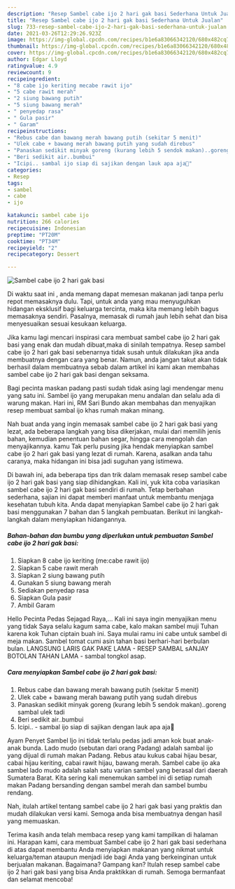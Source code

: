 ```yaml
---
description: "Resep Sambel cabe ijo 2 hari gak basi Sederhana Untuk Jualan"
title: "Resep Sambel cabe ijo 2 hari gak basi Sederhana Untuk Jualan"
slug: 733-resep-sambel-cabe-ijo-2-hari-gak-basi-sederhana-untuk-jualan
date: 2021-03-26T12:29:26.923Z
image: https://img-global.cpcdn.com/recipes/b1e6a83066342120/680x482cq70/sambel-cabe-ijo-2-hari-gak-basi-foto-resep-utama.jpg
thumbnail: https://img-global.cpcdn.com/recipes/b1e6a83066342120/680x482cq70/sambel-cabe-ijo-2-hari-gak-basi-foto-resep-utama.jpg
cover: https://img-global.cpcdn.com/recipes/b1e6a83066342120/680x482cq70/sambel-cabe-ijo-2-hari-gak-basi-foto-resep-utama.jpg
author: Edgar Lloyd
ratingvalue: 4.9
reviewcount: 9
recipeingredient:
- "8 cabe ijo keriting mecabe rawit ijo"
- "5 cabe rawit merah"
- "2 siung bawang putih"
- "5 siung bawang merah"
- " penyedap rasa"
- " Gula pasir"
- " Garam"
recipeinstructions:
- "Rebus cabe dan bawang merah bawang putih (sekitar 5 menit)"
- "Ulek cabe + bawang merah bawang putih yang sudah direbus"
- "Panaskan sedikit minyak goreng (kurang lebih 5 sendok makan)..goreng sambal ulek tadi"
- "Beri sedikit air..bumbui"
- "Icipi.. sambal ijo siap di sajikan dengan lauk apa aja💚"
categories:
- Resep
tags:
- sambel
- cabe
- ijo

katakunci: sambel cabe ijo 
nutrition: 266 calories
recipecuisine: Indonesian
preptime: "PT20M"
cooktime: "PT34M"
recipeyield: "2"
recipecategory: Dessert

---
```



![Sambel cabe ijo 2 hari gak basi](https://img-global.cpcdn.com/recipes/b1e6a83066342120/680x482cq70/sambel-cabe-ijo-2-hari-gak-basi-foto-resep-utama.jpg)

Di waktu  saat ini , anda memang dapat memesan makanan jadi tanpa perlu repot memasaknya dulu. Tapi, untuk anda yang mau menyuguhkan hidangan eksklusif bagi keluarga tercinta, maka kita memang lebih bagus memasaknya sendiri. Pasalnya, memasak di rumah jauh lebih sehat dan bisa menyesuaikan sesuai kesukaan keluarga.

Jika kamu lagi mencari inspirasi cara membuat sambel cabe ijo 2 hari gak basi yang enak dan mudah dibuat,maka di sinilah tempatnya. Resep sambel cabe ijo 2 hari gak basi  sebenarnya tidak susah untuk dilakukan jika anda membuatnya dengan cara yang benar. Namun, anda jangan takut akan tidak berhasil dalam membuatnya 
sebab dalam artikel ini kami akan membahas sambel cabe ijo 2 hari gak basi dengan seksama.  

Bagi pecinta maskan padang pasti sudah tidak asing lagi mendengar menu yang satu ini. Sambel ijo yang merupakan menu andalan dan selalu ada di warung makan. Hari ini, RM Sari Bundo akan membahas dan menyajikan resep membuat sambal ijo khas rumah makan minang.

Nah buat anda yang ingin memasak sambel cabe ijo 2 hari gak basi yang lezat, ada beberapa langkah yang bisa dikerjakan, mulai dari memilih jenis bahan, kemudian penentuan bahan segar, hingga cara mengolah dan menyajikannya. kamu Tak perlu pusing jika hendak menyiapkan sambel cabe ijo 2 hari gak basi yang lezat di rumah. Karena, asalkan anda  tahu caranya, maka hidangan ini bisa jadi suguhan yang istimewa.

Di bawah ini, ada beberapa tips dan trik dalam memasak resep sambel cabe ijo 2 hari gak basi yang siap dihidangkan. Kali ini, yuk kita coba variasikan sambel cabe ijo 2 hari gak basi sendiri di rumah. Tetap berbahan sederhana, sajian ini dapat memberi manfaat untuk membantu menjaga kesehatan tubuh kita. Anda dapat menyiapkan Sambel cabe ijo 2 hari gak basi menggunakan 7 bahan dan 5 langkah pembuatan. Berikut ini langkah-langkah dalam menyiapkan hidangannya.

<!--inarticleads1-->

##### Bahan-bahan dan bumbu yang diperlukan untuk pembuatan Sambel cabe ijo 2 hari gak basi:

1. Siapkan 8 cabe ijo keriting (me:cabe rawit ijo)
1. Siapkan 5 cabe rawit merah
1. Siapkan 2 siung bawang putih
1. Gunakan 5 siung bawang merah
1. Sediakan  penyedap rasa
1. Siapkan  Gula pasir
1. Ambil  Garam


Hello Pecinta Pedas Sejagad Raya,… Kali ini saya ingin menyajikan menu yang tidak Saya selalu kagum sama cabe, kalo makan sambel muji Tuhan karena kok Tuhan ciptain buah ini. Saya mulai ramu ini cabe untuk sambel di meja makan. Sambel tomat cumi asin tahan basi berhari-hari berbulan bulan. LANGSUNG LARIS GAK PAKE LAMA - RESEP SAMBAL sANJAY BOTOLAN TAHAN LAMA - sambal tongkol asap. 

<!--inarticleads2-->

##### Cara menyiapkan Sambel cabe ijo 2 hari gak basi:

1. Rebus cabe dan bawang merah bawang putih (sekitar 5 menit)
1. Ulek cabe + bawang merah bawang putih yang sudah direbus
1. Panaskan sedikit minyak goreng (kurang lebih 5 sendok makan)..goreng sambal ulek tadi
1. Beri sedikit air..bumbui
1. Icipi.. - sambal ijo siap di sajikan dengan lauk apa aja💚


Ayam Penyet Sambel Ijo ini tidak terlalu pedas jadi aman kok buat anak-anak bunda. Lado mudo (sebutan dari orang Padang) adalah sambal ijo yang dijual di rumah makan Padang. Rebus atau kukus cabai hijau besar, cabai hijau keriting, cabai rawit hijau, bawang merah. Sambel cabe ijo aka sambel lado mudo adalah salah satu varian sambel yang berasal dari daerah Sumatera Barat. Kita sering kali menemukan sambel ini di setiap rumah makan Padang bersanding dengan sambel merah dan sambel bumbu rendang. 

Nah, itulah artikel tentang  sambel cabe ijo 2 hari gak basi  yang praktis dan mudah dilakukan versi kami. Semoga anda bisa membuatnya dengan hasil yang memuaskan. 

Terima kasih anda telah membaca resep yang kami tampilkan di halaman ini. Harapan kami, cara membuat  Sambel cabe ijo 2 hari gak basi sederhana di atas dapat membantu Anda menyiapkan makanan yang nikmat untuk keluarga/teman ataupun menjadi ide bagi Anda yang berkeinginan untuk berjualan makanan. Bagaimana? Gampang kan? Itulah resep sambel cabe ijo 2 hari gak basi yang bisa Anda praktikkan di rumah. Semoga bermanfaat dan selamat mencoba!

